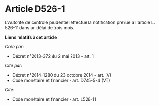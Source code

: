 # Article D526-1

L'Autorité de contrôle prudentiel effectue la notification prévue à l'article L. 526-11 dans un délai de trois mois.

**Liens relatifs à cet article**

_Créé par_:

  - Décret n°2013-372 du 2 mai 2013 - art. 1

_Cité par_:

  - Décret n°2014-1280 du 23 octobre 2014 - art. (V)
  - Code monétaire et financier - art. D745-5-4 (VT)

_Cite_:

  - Code monétaire et financier - art. L526-11

